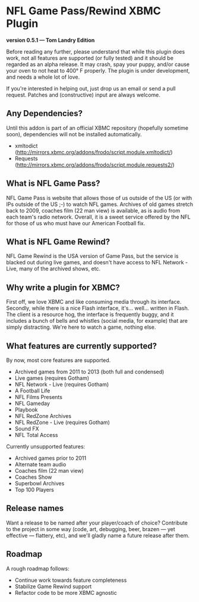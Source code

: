 # NFL Game Pass/Rewind XBMC Plugin #
**version 0.5.1 — Tom Landry Edition**

Before reading any further, please understand that while this plugin does
work, not all features are supported (or fully tested) and it should be
regarded as an alpha release. It may crash, spay your puppy, and/or cause your
oven to not heat to 400° F properly. The plugin is under development, and needs
a whole lot of love.

If you're interested in helping out, just drop us an email or send a pull
request. Patches and (constructive) input are always welcome.

## Any Dependencies? ##
Until this addon is part of an official XBMC repository (hopefully sometime
soon), dependencies will not be installed automatically.
 * xmltodict (http://mirrors.xbmc.org/addons/frodo/script.module.xmltodict/)
 * Requests (http://mirrors.xbmc.org/addons/frodo/script.module.requests2/)

## What is NFL Game Pass? ##

NFL Game Pass is website that allows those of us outside of the US (or with IPs
outside of the US ;-) to watch NFL games. Archives of old games stretch back to
2009, coaches film (22 man view) is available, as is audio from each team's
radio network. Overall, it is a sweet service offered by the NFL for those of
us who must have our American Football fix.

## What is NFL Game Rewind? ##

NFL Game Rewind is the USA version of Game Pass, but the service is blacked out
during live games, and doesn't have access to NFL Network - Live, many of the
archived shows, etc.

## Why write a plugin for XBMC? ##

First off, we love XBMC and like consuming media through its interface.
Secondly, while there is a nice Flash interface, it's... well... written in
Flash. The client is a resource hog, the interface is frequently buggy, and it
includes a bunch of bells and whistles (social media, for example) that are
simply distracting. We're here to watch a game, nothing else.

## What features are currently supported? ##

By now, most core features are supported.

 * Archived games from 2011 to 2013 (both full and condensed)
 * Live games (requires Gotham)
 * NFL Network - Live (requires Gotham)
 * A Football Life
 * NFL Films Presents
 * NFL Gameday
 * Playbook
 * NFL RedZone Archives
 * NFL RedZone - Live (requires Gotham)
 * Sound FX
 * NFL Total Access

Currently unsupported features:
 * Archived games prior to 2011
 * Alternate team audio
 * Coaches film (22 man view)
 * Coaches Show
 * Superbowl Archives
 * Top 100 Players

## Release names ##

Want a release to be named after your player/coach of choice? Contribute to the
project in some way (code, art, debugging, beer, brazen — yet effective —
flattery, etc), and we'll gladly name a future release after them.

## Roadmap ##

A rough roadmap follows:

* Continue work towards feature completeness
* Stabilize Game Rewind support
* Refactor code to be more XBMC agnostic
